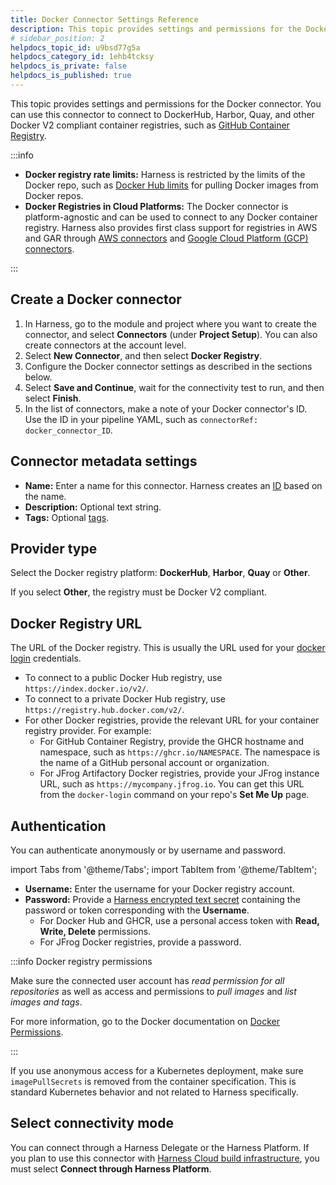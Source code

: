 ```yaml
---
title: Docker Connector Settings Reference
description: This topic provides settings and permissions for the Docker Connector.
# sidebar_position: 2
helpdocs_topic_id: u9bsd77g5a
helpdocs_category_id: 1ehb4tcksy
helpdocs_is_private: false
helpdocs_is_published: true
---
```


This topic provides settings and permissions for the Docker connector. You can use this connector to connect to DockerHub, Harbor, Quay, and other Docker V2 compliant container registries, such as [GitHub Container Registry](/docs/continuous-integration/use-ci/build-and-upload-artifacts/build-and-push-to-ghcr.md).

:::info

* **Docker registry rate limits:** Harness is restricted by the limits of the Docker repo, such as [Docker Hub limits](https://docs.docker.com/docker-hub/download-rate-limit/) for pulling Docker images from Docker repos.
* **Docker Registries in Cloud Platforms:** The Docker connector is platform-agnostic and can be used to connect to any Docker container registry. Harness also provides first class support for registries in AWS and GAR through [AWS connectors](../add-aws-connector.md) and [Google Cloud Platform (GCP) connectors](../connect-to-google-cloud-platform-gcp.md).

:::

## Create a Docker connector

1. In Harness, go to the module and project where you want to create the connector, and select **Connectors** (under **Project Setup**). You can also create connectors at the account level.
2. Select **New Connector**, and then select **Docker Registry**.
3. Configure the Docker connector settings as described in the sections below.
4. Select **Save and Continue**, wait for the connectivity test to run, and then select **Finish**.
5. In the list of connectors, make a note of your Docker connector's ID. Use the ID in your pipeline YAML, such as `connectorRef: docker_connector_ID`.

## Connector metadata settings

* **Name:** Enter a name for this connector. Harness creates an [ID](/docs/platform//references/entity-identifier-reference.md) based on the name.
* **Description:** Optional text string.
* **Tags:** Optional [tags](/docs/platform/references/tags-reference.md).

## Provider type

Select the Docker registry platform: **DockerHub**, **Harbor**, **Quay** or **Other**.

If you select **Other**, the registry must be Docker V2 compliant.

## Docker Registry URL

The URL of the Docker registry. This is usually the URL used for your [docker login](https://docs.docker.com/engine/reference/commandline/login/) credentials.

* To connect to a public Docker Hub registry, use `https://index.docker.io/v2/`.
* To connect to a private Docker Hub registry, use `https://registry.hub.docker.com/v2/`.
* For other Docker registries, provide the relevant URL for your container registry provider. For example:
   * For GitHub Container Registry, provide the GHCR hostname and namespace, such as `https://ghcr.io/NAMESPACE`. The namespace is the name of a GitHub personal account or organization.
   * For JFrog Artifactory Docker registries, provide your JFrog instance URL, such as `https://mycompany.jfrog.io`. You can get this URL from the `docker-login` command on your repo's **Set Me Up** page.

## Authentication

You can authenticate anonymously or by username and password.


import Tabs from '@theme/Tabs';
import TabItem from '@theme/TabItem';


<Tabs>
  <TabItem value="unpw" label="Username and password" default>


* **Username:** Enter the username for your Docker registry account.
* **Password:** Provide a [Harness encrypted text secret](/docs/platform/secrets/add-use-text-secrets) containing the password or token corresponding with the **Username**.
  * For Docker Hub and GHCR, use a personal access token with **Read, Write, Delete** permissions.
  * For JFrog Docker registries, provide a password.

:::info Docker registry permissions

Make sure the connected user account has *read permission for all repositories* as well as access and permissions to *pull images* and *list images and tags*.

For more information, go to the Docker documentation on [Docker Permissions](https://docs.docker.com/datacenter/dtr/2.0/user-management/permission-levels/).

:::


</TabItem>
  <TabItem value="anonymous" label="Anonymous">


If you use anonymous access for a Kubernetes deployment, make sure `imagePullSecrets` is removed from the container specification. This is standard Kubernetes behavior and not related to Harness specifically.


</TabItem>
</Tabs>


## Select connectivity mode

You can connect through a Harness Delegate or the Harness Platform. If you plan to use this connector with [Harness Cloud build infrastructure](/docs/continuous-integration/use-ci/set-up-build-infrastructure/use-harness-cloud-build-infrastructure), you must select **Connect through Harness Platform**.
